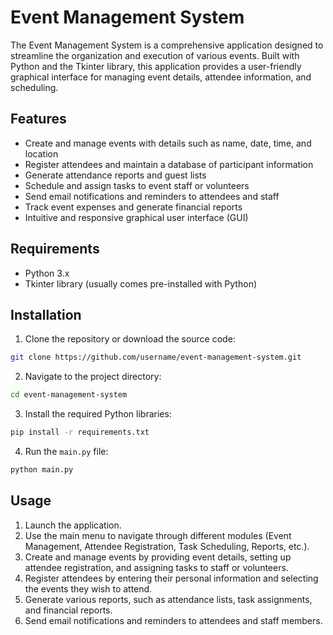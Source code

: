 # Event Management System

The Event Management System is a comprehensive application designed to streamline the organization and execution of various events. Built with Python and the Tkinter library, this application provides a user-friendly graphical interface for managing event details, attendee information, and scheduling.

## Features

- Create and manage events with details such as name, date, time, and location
- Register attendees and maintain a database of participant information
- Generate attendance reports and guest lists
- Schedule and assign tasks to event staff or volunteers
- Send email notifications and reminders to attendees and staff
- Track event expenses and generate financial reports
- Intuitive and responsive graphical user interface (GUI)

## Requirements

- Python 3.x
- Tkinter library (usually comes pre-installed with Python)


## Installation

1. Clone the repository or download the source code:

```bash
git clone https://github.com/username/event-management-system.git
```

2. Navigate to the project directory:

```bash
cd event-management-system
```

3. Install the required Python libraries:

```bash
pip install -r requirements.txt
```

4. Run the `main.py` file:

```bash
python main.py
```

## Usage

1. Launch the application.
2. Use the main menu to navigate through different modules (Event Management, Attendee Registration, Task Scheduling, Reports, etc.).
3. Create and manage events by providing event details, setting up attendee registration, and assigning tasks to staff or volunteers.
4. Register attendees by entering their personal information and selecting the events they wish to attend.
5. Generate various reports, such as attendance lists, task assignments, and financial reports.
6. Send email notifications and reminders to attendees and staff members.

